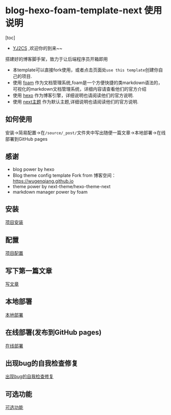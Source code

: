 
# blog-hexo-foam-template-next 使用说明

[toc]
- [YJ2CS](https://yj2cs.github.io/) ,欢迎你的到来~~

搭建好的博客脚手架，致力于让后端程序员开箱即用

- 本template可以直接fork使用，或者点击页面处`use this template`创建你自己的项目.
- 使用 [foam](https://github.com/foambubble/foam) 作为文档管理系统,foam是一个方便快捷的类markdown语法的，可视化的markdown文档管理系统，详细内容请查看他们的官方介绍
- 使用 [hexo](https://github.com/hexojs/hexo) 作为博客引擎，详细说明也请阅读他们的官方说明.
- 使用 [next主题](https://github.com/next-theme/hexo-theme-next) 作为默认主题,详细说明也请阅读他们的官方说明.


## 如何使用
安装->简易配置->在`/source/_post/`文件夹中写出随便一篇文章->本地部署->在线部署到GitHub pages

## 感谢
- blog power by hexo
- Blog theme config template Fork from 博客空间：<https://wugenqiang.github.io>
- theme power by next-theme/hexo-theme-next
- markdown manager power by foam

## 安装
[项目安装](/conf_docs/项目安装.md)
## 配置
[项目配置](/conf_docs/项目配置.md)

## 写下第一篇文章
[写文章](/conf_docs/写文章.md)
## 本地部署
[本地部署](/conf_docs/本地部署.md)
## 在线部署(发布到GitHub pages)
[在线部署](/conf_docs/在线部署.md)
## 出现bug的自我检查修复
[出现bug的自我检查修复](/conf_docs/出现bug的自我检查修复.md)
## 可选功能
[可选功能](/conf_docs/可选功能.md)
